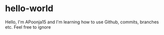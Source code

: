 # hello-world
Hello, I'm APoonja15 and I'm learning how to use Github, commits, branches etc. Feel free to ignore

